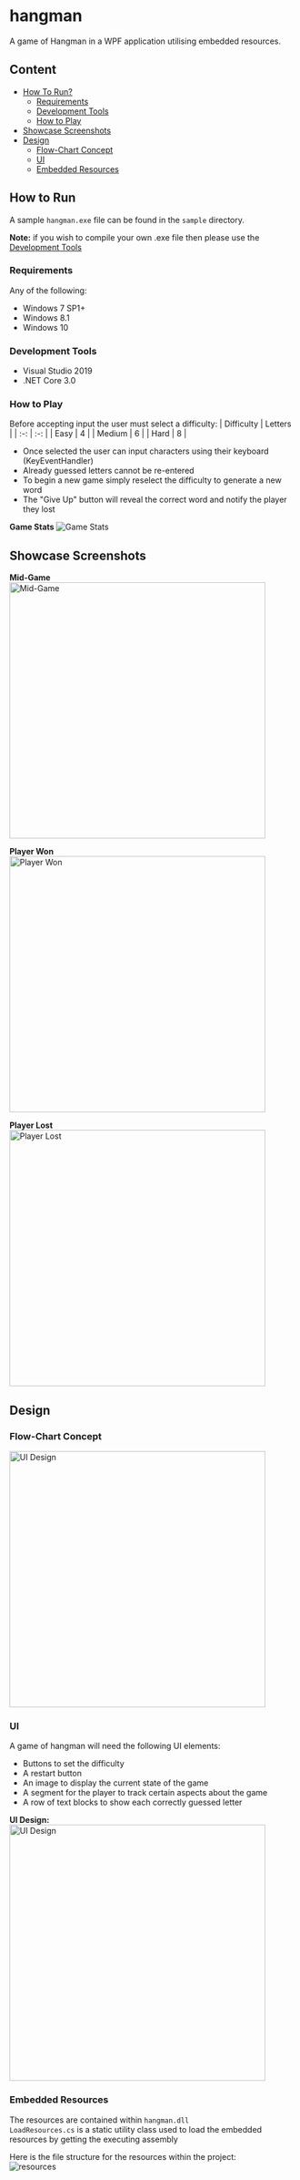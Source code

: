 # hangman
A game of Hangman in a WPF application utilising embedded resources.

## Content
 - [How To Run?](#How-To-Run?)
   - [Requirements](#Requirements)
   - [Development Tools](#Development-Tools)
   - [How to Play](#How-to-Play)
 - [Showcase Screenshots](#Showcase-Screenshots)
 - [Design](#Design)
   - [Flow-Chart Concept](#Flow-Chart-Concept)
   - [UI](#UI)
   - [Embedded Resources](#Embedded-Resources)
  
## How to Run
A sample `hangman.exe` file can be found in the `sample` directory.
  
**Note:** if you wish to compile your own .exe file then please use the [Development Tools](#Development-Tools)
  
### Requirements
Any of the following:
 * Windows 7 SP1+
 * Windows 8.1
 * Windows 10
  
### Development Tools
 * Visual Studio 2019
 * .NET Core 3.0
  
### How to Play
Before accepting input the user must select a difficulty:
| Difficulty | Letters |
| :-:		 | :-:	   |
| Easy		 | 4	   |
| Medium	 | 6	   |
| Hard	     | 8	   |
  
 * Once selected the user can input characters using their keyboard (KeyEventHandler)  
 * Already guessed letters cannot be re-entered
 * To begin a new game simply reselect the difficulty to generate a new word
 * The "Give Up" button will reveal the correct word and notify the player they lost
  
**Game Stats**
<img alt="Game Stats" src="README/hm-stats.png">
  
## Showcase Screenshots
  
**Mid-Game**  
<img alt="Mid-Game" height="450px" src="README/hm-1.png">
  
**Player Won**  
<img alt="Player Won" height="450px" src="README/hm-won.png">
  
**Player Lost**  
<img alt="Player Lost" height="450px" src="README/hm-lost.png">
  
## Design
  
### Flow-Chart Concept
<img alt="UI Design" height="450px" src="README/hm_flow.png">
  
### UI
A game of hangman will need the following UI elements:
 * Buttons to set the difficulty
 * A restart button
 * An image to display the current state of the game
 * A segment for the player to track certain aspects about the game
 * A row of text blocks to show each correctly guessed letter
  
**UI Design:**  
<img alt="UI Design" height="450px" src="README/hm_ui.png">
  
### Embedded Resources
The resources are contained within `hangman.dll`  
`LoadResources.cs` is a static utility class used to load the embedded resources by getting the executing assembly  
  
Here is the file structure for the resources within the project:  
<img alt="resources" src="README/resources.png">

